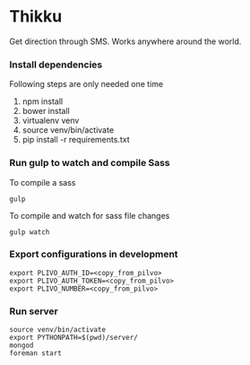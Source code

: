 # Thikku

Get direction through SMS. Works anywhere around the world.

### Install dependencies

Following steps are only needed one time

  1. npm install
  2. bower install
  3. virtualenv venv
  4. source venv/bin/activate
  5. pip install -r requirements.txt


### Run gulp to watch and compile Sass

To compile a sass

    gulp

To compile and watch for sass file changes

    gulp watch

### Export configurations in development

    export PLIVO_AUTH_ID=<copy_from_pilvo>
    export PLIVO_AUTH_TOKEN=<copy_from_pilvo>
    export PLIVO_NUMBER=<copy_from_pilvo>

### Run server

    source venv/bin/activate
    export PYTHONPATH=$(pwd)/server/
    mongod
    foreman start

